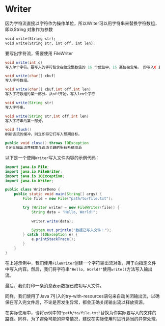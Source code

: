 # Writer

因为字符流直接以字符作为操作单位，所以Writer可以用字符串来替换字符数组，即以String 对象作为参数

```txt
void write(String str);
void write(String str, int off, int len);
```

要写出字符流，需要使用 FileWriter

```java
void write(int c)
写入单个字符。要写入的字符包含在给定整数值的 16 个低位中，16 高位被忽略。 即写入0 到 65535 之间的Unicode码。

void write(char[] cbuf)
写入字符数组。

void write(char[] cbuf,int off,int len)
写入字符数组的某一部分。从off开始，写入len个字符

void write(String str)
写入字符串。

void write(String str,int off,int len)
写入字符串的某一部分。

void flush()
刷新该流的缓冲，则立即将它们写入预期目标。

public void close() throws IOException
关闭此输出流并释放与该流关联的所有系统资源
```

以下是一个使用`Writer`写入文件内容的示例代码：

```java
import java.io.File;
import java.io.FileWriter;
import java.io.IOException;
import java.io.Writer;

public class WriterDemo {
    public static void main(String[] args) {
        File file = new File("path/to/file.txt");

        try (Writer writer = new FileWriter(file)) {
            String data = "Hello, World!";
            
            writer.write(data);

            System.out.println("数据已写入文件！");
        } catch (IOException e) {
            e.printStackTrace();
        }
    }
}
```

在上述示例中，我们使用`FileWriter`创建一个字符输出流对象，用于向指定文件中写入内容。然后，我们将字符串`"Hello, World!"`使用`write()`方法写入输出流。

最后，我们打印一条消息表示数据已成功写入文件。

同样，我们使用了Java 7引入的try-with-resources语句来自动关闭输出流，以确保在写入完文件后，不论是否发生异常，都会正确关闭输出流以释放资源。

在实际使用中，请将示例中的`"path/to/file.txt"`替换为你实际要写入的文件的路径。同样，为了避免可能的异常情况，建议在实际使用时进行适当的异常处理。
